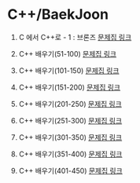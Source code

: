 # C++/BaekJoon

1. C 에서 C++로 - 1 : 브론즈
[문제집 링크](https://www.acmicpc.net/workbook/view/11865)

2. C++ 배우기(51-100)
[문제집 링크](https://www.acmicpc.net/workbook/view/567)

3. C++ 배우기(101-150)
[문제집 링크](https://www.acmicpc.net/workbook/view/568)

4. C++ 배우기(151-200)
[문제집 링크](https://www.acmicpc.net/workbook/view/569)

5. C++ 배우기(201-250)
[문제집 링크](https://www.acmicpc.net/workbook/view/570)

6. C++ 배우기(251-300)
[문제집 링크](https://www.acmicpc.net/workbook/view/571)

7. C++ 배우기(301-350)
[문제집 링크](https://www.acmicpc.net/workbook/view/598)

8. C++ 배우기(351-400)
[문제집 링크](https://www.acmicpc.net/workbook/view/617)

9. C++ 배우기(401-450)
[문제집 링크](https://www.acmicpc.net/workbook/view/637)



